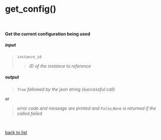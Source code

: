 # **get_config()**
<br/>

#### Get the current configuration being used
##### input
>`instance_id`   
>>*ID of the instance to reference*   

##### output
>*`True` followed by the json string (successful call)*

or
>*error code and message are printed and `False`,`None` is returned if the called failed*   

<br/>

[back to list](./Index.md)
